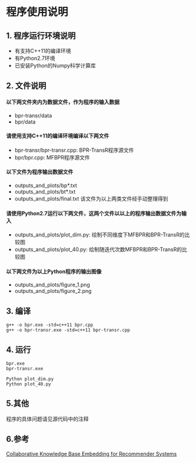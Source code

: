 # 程序使用说明

## 1. 程序运行环境说明
- 有支持C++11的编译环境
- 有Python2.7环境
- 已安装Python的Numpy科学计算库

## 2. 文件说明
#### 以下两文件夹内为数据文件，作为程序的输入数据
- bpr-transr/data
- bpr/data
#### 请使用支持C++11的编译环境编译以下两文件
- bpr-transr/bpr-transr.cpp:	BPR-TransR程序源文件
- bpr/bpr.cpp:             MFBPR程序源文件
#### 以下文件为程序输出数据文件
- outputs_and_plots/bp*.txt
- outputs_and_plots/bt*.txt
- outputs_and_plots/final.txt    该文件为以上两类文件经手动整理得到
#### 请使用Python2.7运行以下两文件，这两个文件以以上的程序输出数据文件为输入
- outputs_and_plots/plot_dim.py:         绘制不同维度下MFBPR和BPR-TransR的比较图
- outputs_and_plots/plot_40.py:        绘制随迭代次数MFBPR和BPR-TransR的比较图
#### 以下两文件为以上Python程序的输出图像
- outputs_and_plots/figure_1.png
- outputs_and_plots/figure_2.png
## 3. 编译
```shell
g++ -o bpr.exe -std=c++11 bpr.cpp
g++ -o bpr-transr.exe -std=c++11 bpr-transr.cpp
```
## 4. 运行
```shell
bpr.exe
bpr-transr.exe
```
```shell
Python plot_dim.py
Python plot_40.py
```
## 5.其他
程序的具体问题请见源代码中的注释

## 6.参考
[Collaborative Knowledge Base Embedding for Recommender Systems](http://www.kdd.org/kdd2016/subtopic/view/collaborative-knowledge-base-embedding-for-recommender-systems)
